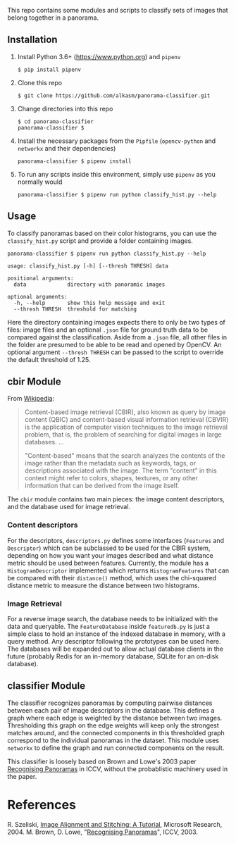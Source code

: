 This repo contains some modules and scripts to classify sets of images that belong together in a panorama. 

## Installation

1. Install Python 3.6+ (https://www.python.org) and `pipenv`

       $ pip install pipenv

1. Clone this repo

       $ git clone https://github.com/alkasm/panorama-classifier.git
    
1. Change directories into this repo

       $ cd panorama-classifier
       panorama-classifier $ 
    
1. Install the necessary packages from the `Pipfile` (`opencv-python` and `networkx` and their dependencies)

       panorama-classifier $ pipenv install
    
1. To run any scripts inside this environment, simply use `pipenv` as you normally would

       panorama-classifier $ pipenv run python classify_hist.py --help
    
## Usage

To classify panoramas based on their color histograms, you can use the `classify_hist.py` script and provide a folder containing images.

    panorama-classifier $ pipenv run python classify_hist.py --help
    
    usage: classify_hist.py [-h] [--thresh THRESH] data

    positional arguments:
      data             directory with panoramic images

    optional arguments:
      -h, --help       show this help message and exit
      --thresh THRESH  threshold for matching
      
Here the directory containing images expects there to only be two types of files: image files and an optional `.json` file for ground truth data to be compared against the classification. Aside from a `.json` file, all other files in the folder are presumed to be able to be read and opened by OpenCV. An optional argument `--thresh THRESH` can be passed to the script to override the default threshold of 1.25. 

## cbir Module

From [Wikipedia](https://en.wikipedia.org/wiki/Content-based_image_retrieval):

> Content-based image retrieval (CBIR), also known as query by image content (QBIC) and content-based visual information retrieval (CBVIR) is the application of computer vision techniques to the image retrieval problem, that is, the problem of searching for digital images in large databases. ...
>
> "Content-based" means that the search analyzes the contents of the image rather than the metadata such as keywords, tags, or descriptions associated with the image. The term "content" in this context might refer to colors, shapes, textures, or any other information that can be derived from the image itself. 

The `cbir` module contains two main pieces: the image content descriptors, and the database used for image retrieval. 

### Content descriptors

For the descriptors, `descriptors.py` defines some interfaces (`Features` and `Descriptor`) which can be subclassed to be used for the CBIR system, depending on how you want your images described and what distance metric should be used between features. Currently, the module has a `HistogramDescriptor` implemented which returns `HistogramFeatures` that can be compared with their `distance()` method, which uses the chi-squared distance metric to measure the distance between two histograms.

### Image Retrieval

For a reverse image search, the database needs to be initialized with the data and queryable. The `FeatureDatabase` inside `featuredb.py` is just a simple class to hold an instance of the indexed database in memory, with a query method. Any descriptor following the prototypes can be used here. The databases will be expanded out to allow actual database clients in the future (probably Redis for an in-memory database, SQLite for an on-disk database).

## classifier Module

The classifier recognizes panoramas by computing pairwise distances between each pair of image descriptors in the database. This defines a graph where each edge is weighted by the distance between two images. Thresholding this graph on the edge weights will keep only the strongest matches around, and the connected components in this thresholded graph correspond to the individual panoramas in the dataset. This module uses `networkx` to define the graph and run connected components on the result.

This classifier is loosely based on Brown and Lowe's 2003 paper [Recognising Panoramas](http://matthewalunbrown.com/papers/iccv2003.pdf) in ICCV, without the probablistic machinery used in the paper.

# References

R. Szeliski, [Image Alignment and Stitching: A Tutorial](https://www.microsoft.com/en-us/research/publication/image-alignment-and-stitching-a-tutorial/), Microsoft Research, 2004.
M. Brown, D. Lowe, "[Recognising Panoramas](http://matthewalunbrown.com/papers/iccv2003.pdf)", ICCV, 2003.

